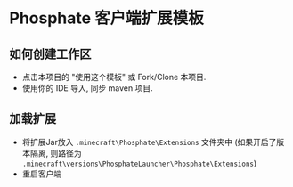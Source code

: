 # Phosphate 客户端扩展模板

## 如何创建工作区

- 点击本项目的 "使用这个模板" 或 Fork/Clone 本项目.
- 使用你的 IDE 导入, 同步 maven 项目.

## 加载扩展

- 将扩展Jar放入 `.minecraft\Phosphate\Extensions` 文件夹中 (如果开启了版本隔离,
  则路径为 `.minecraft\versions\PhosphateLauncher\Phosphate\Extensions`)
- 重启客户端

